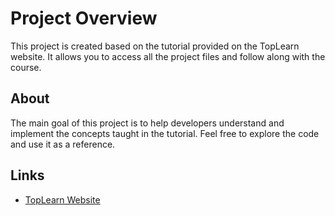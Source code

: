 # Project Overview

This project is created based on the tutorial provided on the TopLearn website. It allows you to access all the project files and follow along with the course.

## About

The main goal of this project is to help developers understand and implement the concepts taught in the tutorial. Feel free to explore the code and use it as a reference.

## Links
- [TopLearn Website]([https://toplearn.com](https://toplearn.com/c/6060))  
